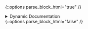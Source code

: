 {::options parse_block_html="true" /}
<div class="collapse">
<details><summary markdown="span">Dynamic Documentation</summary>
<br>

  <span style="color:#0000CD">**Overview:**</span>

  The demo consists of a dynamically generated network report hosted in a long-running web server. A daily scheduled job in Ansible Tower updates the report.

  <span style="color:#228B22">**Takeaways:**</span>

  - Ansible is used as a unifying language across vendors. Ansible logs into every device.
  - Variables are collected using **`gather facts`**, essentially using Ansible's built-in library.
  - Variables are rendered using the powerful [Jinja2](https://jinja.palletsprojects.com/en/2.11.x/) templating library.

  <span style="color:#a50000">**Video Demonstration:**</span>

  [![DEMO](http://img.youtube.com/vi/AOhIiDYiel8/0.jpg)](http://www.youtube.com/watch?v=AOhIiDYiel8 "Network Reporting"){:target="_blank"}

</details>
</div>
{::options parse_block_html="false" /}